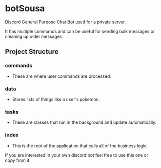 # botSousa
Discord General Purpose Chat Bot used for a private server.

It has multiple commands and can be useful for sending bulk messages or cleaning up older messages.


## Project Structure
 ### commands
 - These are where user commands are processed.
 ### data
 - Stores lists of things like a user's pokemon.
 ### tasks
 - These are classes that run in the background and update automatically.
 ### index
 - This is the root of the application that calls all of the business logic.

If you are interested in your own discord bot feel free to use this one or copy from it.